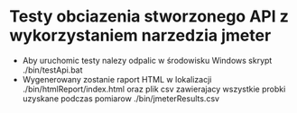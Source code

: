 # Testy obciazenia stworzonego API z wykorzystaniem narzedzia jmeter
- Aby uruchomic testy nalezy odpalic w środowisku Windows skrypt ./bin/testApi.bat
- Wygenerowany zostanie raport HTML w lokalizacji ./bin/htmlReport/index.html oraz plik csv zawierajacy wszystkie probki uzyskane podczas pomiarow ./bin/jmeterResults.csv
